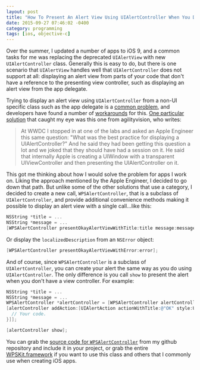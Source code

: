 ```yaml
---
layout: post
title: "How To Present An Alert View Using UIAlertController When You Don't Have A View Controller"
date: 2015-09-27 07:46:02 -0400
category: programming
tags: [ios, objective-c]
---
```

Over the summer, I updated a number of apps to iOS 9, and a common tasks for me was replacing the deprecated `UIAlertView` with new `UIAlertController` class. Generally this is easy to do, but there is one scenario that `UIAlertView` handles well that `UIAlertController` does not support at all: displaying an alert view from parts of your code that don't have a reference to the presenting view controller, such as displaying an alert view from the app delegate. 

Trying to display an alert view using `UIAlertController` from a non-UI specific class such as the app delegate is a [common problem](http://stackoverflow.com/questions/26952061/present-uialertcontroller-from-appdelegate), and developers have found a number of [workarounds](http://stackoverflow.com/questions/26554894/how-to-present-uialertcontroller-when-not-in-a-view-controller) for this. [One particular solution](http://stackoverflow.com/a/30941356) that caught my eye was this one from agilityvision, who writes:

> At WWDC I stopped in at one of the labs and asked an Apple Engineer this same question: "What was the best practice for displaying a UIAlertController?" And he said they had been getting this question a lot and we joked that they should have had a session on it. He said that internally Apple is creating a UIWindow with a transparent UIViewController and then presenting the UIAlertController on it.

This got me thinking about how I would solve the problem for apps I work on. Liking the approach mentioned by the Apple Engineer, I decided to go down that path. But unlike some of the other solutions that use a category, I decided to create a new call, `WPSAlertController`, that is a subclass of `UIAlertController`, and provide additional convenience methods making it possible to display an alert view with a single call...like this:

```objective-c
NSString *title = ...
NSString *message = ...
[WPSAlertController presentOkayAlertViewWithTitle:title message:message];
```

Or display the `localizedDescription` from an `NSError` object:

```objective-c
[WPSAlertController presentOkayAlertViewWithError:error];
```

And of course, since `WPSAlertController` is a subclass of `UIAlertController`, you can create your alert the same way as you do using `UIAlertController`. The only difference is you call `show` to present the alert when you don't have a view controller. For example:

```objective-c
NSString *title = ...
NSString *message = ...
WPSAlertController *alertController = [WPSAlertController alertControllerWithTitle:title message:message preferredStyle:UIAlertControllerStyleAlert];
[alertController addAction:[UIAlertAction actionWithTitle:@"OK" style:UIAlertActionStyleDefault handler:^(UIAlertAction * _Nonnull action) {
  // Your code.
}]];

[alertController show];
```

You can grab the [source code for `WPSAlertController`](https://github.com/kirbyt/WPSKit/blob/master/WPSKit/UIKit/WPSAlertController.m) from my github repository and include it in your project, or grab the entire [WPSKit.framework](https://github.com/kirbyt/WPSKit/releases/tag/v1.2.1) if you want to use this class and others that I commonly use when creating iOS apps.
